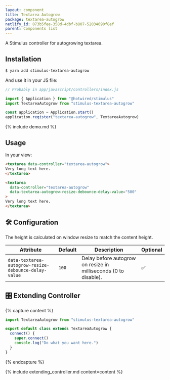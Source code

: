 ```yaml
---
layout: component
title: Textarea Autogrow
package: textarea-autogrow
netlify_id: 073b5fee-358d-4dbf-b807-52034690f8ef
parent: Components list
---
```


A Stimulus controller for autogrowing textarea.

## Installation

```bash
$ yarn add stimulus-textarea-autogrow
```

And use it in your JS file:
```js
// Probably in app/javascript/controllers/index.js

import { Application } from "@hotwired/stimulus"
import TextareaAutogrow from "stimulus-textarea-autogrow"

const application = Application.start()
application.register("textarea-autogrow", TextareaAutogrow)
```

{% include demo.md %}

## Usage

In your view:
```html
<textarea data-controller="textarea-autogrow">
Very long text here.
</textarea>

<textarea
  data-controller="textarea-autogrow"
  data-textarea-autogrow-resize-debounce-delay-value="500"
>
Very long text here.
</textarea>
```

## 🛠 Configuration

The height is calculated on window resize to match the content height.

| Attribute | Default | Description | Optional |
| --------- | ------- | ----------- | -------- |
| `data-textarea-autogrow-resize-debounce-delay-value` | `100` | Delay before autogrow on resize in milliseconds (0 to disable). | ✅ |

## 🎛 Extending Controller

{% capture content %}
```js
import TextareaAutogrow from "stimulus-textarea-autogrow"

export default class extends TextareaAutogrow {
  connect() {
    super.connect()
    console.log("Do what you want here.")
  }
}
```
{% endcapture %}

{% include extending_controller.md content=content %}
